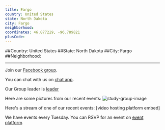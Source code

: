 ```yaml
---
title: Fargo
country: United States
state: North Dakota
city: Fargo
neighborhood: 
coordinates: 46.877229, -96.789821
plusCode:
---
```


##Country: United States
##State: North Dakota
##City: Fargo
##Neighborhood: 
*****
Join our [Facebook group](https://www.facebook.com/groups/free.code.camp.fargo).

You can chat with us on [chat app]().

Our Group leader is [leader]()

Here are some pictures from our recent events:
![study-group-image]()

Here's a stream of one of our recent events:
[video hosting platform embed]

We have events every Tuesday. You can RSVP for an event on [event platform]().

